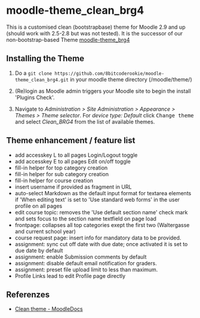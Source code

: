 # moodle-theme_clean_brg4

This is a customised clean (bootstrapbase) theme for Moodle 2.9 and up (should work with 2.5-2.8 but was not tested). It is the successor of our non-bootstrap-based Theme [moodle-theme_brg4](https://github.com/8bitcoderookie/moodle-theme_brg4)

## Installing the Theme

1. Do a `git clone https://github.com/8bitcoderookie/moodle-theme_clean_brg4.git` in your moodle theme directory (/moodle/theme/)

2. (Re)login as Moodle admin triggers your Moodle site to begin the install 'Plugins Check'.

3. Navigate to _Administration > Site Administration > Appearance > Themes > Theme selector_. For _device type: Default_ click <kbd>Change theme</kbd> and select *Clean_BRG4* from the list of available themes.

## Theme enhancement / feature list

- add accesskey L to all pages Login/Logout toggle
- add accesskey E to all pages Edit on/off toggle
- fill-in helper for top category creation
- fill-in helper for sub category creation
- fill-in helper for course creation
- insert username if provided as fragment in URL
- auto-select Markdown as the default input format for textarea elements if 'When editing text' is set to 'Use standard web forms' in the user profile on all pages
- edit course topic: removes the 'Use default section name' check mark and sets focus to the section name textfield on page load
- frontpage: collapses all top categories exept the first two (Waltergasse and current school year)
- course request page: insert info for mandatory data to be provided.
- assignment: sync cut off date with due date; once activated it is set to due date by default
- assignment: enable Submission comments by default
- assignment: disable default email notification for graders.
- assignment: preset file upload limit to less than maximum.
- Profile Links lead to edit Profile page directly

## Referenzes

- [Clean theme - MoodleDocs](http://docs.moodle.org/dev/Clean_theme)
